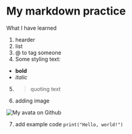 # My markdown practice

What I have learned
1. hearder
2. list
3. @ to tag someone
4. Some styling text:
- **bold**
- _italic_
5. > quoting text
6. adding image
  
![My avata on Github](https://avatars.githubusercontent.com/u/98778057?v=4)

7. add example code
`print("Hello, world!")`








